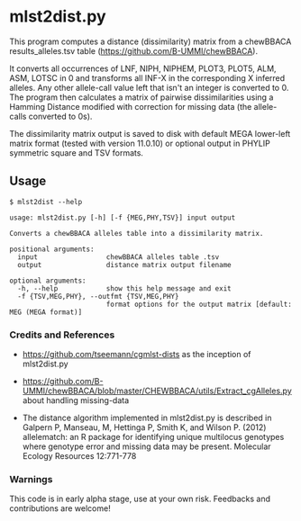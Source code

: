 # mlst2dist.py

This program computes a distance (dissimilarity) matrix from a chewBBACA results_alleles.tsv table
(https://github.com/B-UMMI/chewBBACA).

It converts all occurrences of LNF, NIPH, NIPHEM, PLOT3, PLOT5, ALM, ASM, LOTSC in 0 and transforms all INF-X in the corresponding X inferred alleles.
Any other allele-call value left that isn't an integer is converted to 0.
The program then calculates a matrix of pairwise dissimilarities using a Hamming Distance modified with correction for missing data (the allele-calls converted to 0s).

The dissimilarity matrix output is saved to disk with default MEGA lower-left matrix format (tested with version 11.0.10) or optional output in PHYLIP symmetric square and TSV formats.

## Usage

    $ mlst2dist --help

    usage: mlst2dist.py [-h] [-f {MEG,PHY,TSV}] input output

    Converts a chewBBACA alleles table into a dissimilarity matrix.

    positional arguments:
      input                 chewBBACA alleles table .tsv
      output                distance matrix output filename

    optional arguments:
      -h, --help            show this help message and exit
      -f {TSV,MEG,PHY}, --outfmt {TSV,MEG,PHY}
                            format options for the output matrix [default: MEG (MEGA format)]

### Credits and References

* https://github.com/tseemann/cgmlst-dists as the inception of mlst2dist.py

* https://github.com/B-UMMI/chewBBACA/blob/master/CHEWBBACA/utils/Extract_cgAlleles.py about handling missing-data 

* The distance algorithm implemented in mlst2dist.py is described in Galpern P, Manseau, M, Hettinga P, Smith K, and Wilson P. (2012) allelematch: an R package for identifying unique multilocus genotypes where genotype error and missing data may be present. Molecular Ecology Resources 12:771-778

### Warnings

This code is in early alpha stage, use at your own risk. Feedbacks and contributions are welcome!

